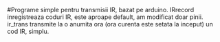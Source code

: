 #Programe simple pentru transmisii IR, bazat pe arduino.
IRrecord inregistreaza coduri IR, este aproape default, am modificat doar pinii.
ir_trans transmite la o anumita ora (ora curenta este setata la inceput) un cod IR, simplu.
